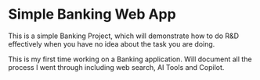 # Simple Banking Web App
This is a simple Banking Project, which will demonstrate how to do R&amp;D effectively when you have no idea about the task you are doing.

This is my first time working on a Banking application. Will document all the process I went through including web search, AI Tools and Copilot.
